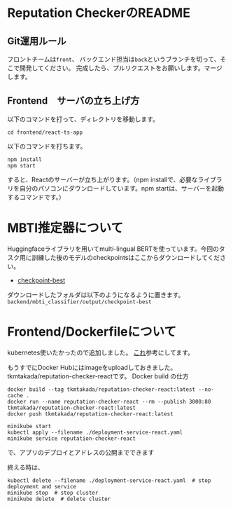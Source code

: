 # Reputation CheckerのREADME

## Git運用ルール
フロントチームは`front`、
バックエンド担当は`back`というブランチを切って、そこで開発してください。
完成したら、プルリクエストをお願いします。マージします。



## Frontend　サーバの立ち上げ方

以下のコマンドを打って、ディレクトリを移動します。
```
cd frontend/react-ts-app
```
以下のコマンドを打ちます。
```
npm install
npm start
```

すると、Reactのサーバーが立ち上がります。（npm installで、必要なライブラリを自分のパソコンにダウンロードしています。npm startは、サーバーを起動するコマンドです。）



# MBTI推定器について
Huggingfaceライブラリを用いてmulti-lingual BERTを使っています。今回のタスク用に訓練した後のモデルのcheckpointsはここからダウンロードしてください。
- [checkpoint-best](https://drive.google.com/drive/folders/1EX2AvN2uCNq10e94tbycQ57_TTgsuZot?usp=share_link)

ダウンロードしたフォルダは以下のようになるように置きます。
`backend/mbti_classifier/output/checkpoint-best`

# Frontend/Dockerfileについて
kubernetes使いたかったので追加しました。
[これ](https://zenn.dev/ysmtegsr/articles/258a2ac221a036e18d6b)参考にしてます。

もうすでにDocker Hubにはimageをuploadしておきました。tkmtakada/reputation-checker-reactです。
Docker build の仕方
```
docker build --tag tkmtakada/reputation-checker-react:latest --no-cache . 
docker run --name reputation-checker-react --rm --publish 3000:80 tkmtakada/reputation-checker-react:latest
docker push tkmtakada/reputation-checker-react:latest 
```


```
minikube start
kubectl apply --filename ./deployment-service-react.yaml
minikube service reputation-checker-react
```
で、アプリのデプロイとアドレスの公開までできます

終える時は、
```
kubectl delete --filename ./deployment-service-react.yaml  # stop deployment and service
minikube stop  # stop cluster
minikube delete  # delete cluster
```